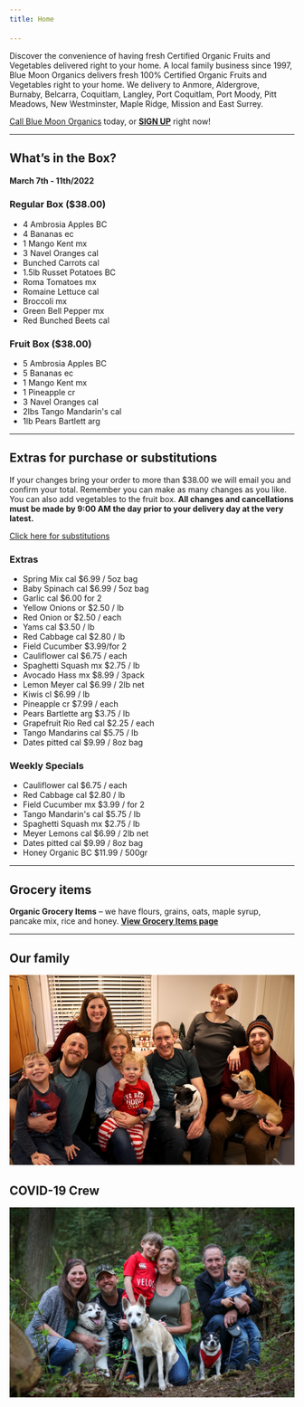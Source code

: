 ```yaml
---
title: Home

---
```

Discover the convenience of having fresh Certified Organic Fruits and Vegetables delivered right to your home. A local family business since 1997, Blue Moon Organics delivers fresh 100% Certified Organic Fruits and Vegetables right to your home. We delivery to Anmore, Aldergrove, Burnaby, Belcarra, Coquitlam, Langley, Port Coquitlam, Port Moody, Pitt Meadows, New Westminster, Maple Ridge, Mission and East Surrey.

[Call Blue Moon Organics](/contact) today, or [**SIGN UP**](/sign-up) right now!

***

## What’s in the Box?

#### **March 7th - 11th/2022**

### Regular Box ($38.00)

* 4 Ambrosia Apples  BC
* 4 Bananas  ec
* 1 Mango Kent  mx
* 3 Navel Oranges  cal
* Bunched Carrots  cal
* 1.5lb Russet Potatoes  BC
* Roma Tomatoes  mx
* Romaine Lettuce  cal
* Broccoli  mx
* Green Bell Pepper  mx
* Red Bunched Beets  cal

### Fruit Box ($38.00)

* 5 Ambrosia Apples  BC
* 5 Bananas  ec
* 1 Mango Kent  mx
* 1 Pineapple  cr
* 3 Navel Oranges  cal
* 2lbs Tango Mandarin's  cal
* 1lb Pears Bartlett arg

***

## Extras for purchase or substitutions

If your changes bring your order to more than $38.00 we will email you and confirm your total. Remember you can make as many changes as you like. You can also add vegetables to the fruit box. **All changes and cancellations must be made by 9:00 AM the day prior to your delivery day at the very latest.**

[Click here for substitutions](/substitutions "Click here for substitutions")

### Extras

* Spring Mix  cal   $6.99 / 5oz bag
* Baby Spinach cal   $6.99 / 5oz bag
* Garlic  cal   $6.00 for 2
* Yellow Onions  or   $2.50 / lb
* Red Onion  or  $2.50 / each
* Yams  cal   $3.50 / lb
* Red Cabbage  cal  $2.80 / lb
* Field Cucumber  $3.99/for 2
* Cauliflower  cal  $6.75 / each
* Spaghetti Squash  mx  $2.75 / lb
* Avocado Hass mx  $8.99 / 3pack
* Lemon Meyer  cal   $6.99 / 2lb net
* Kiwis  cl   $6.99 / lb
* Pineapple  cr  $7.99 / each
* Pears Bartlette  arg  $3.75 / lb
* Grapefruit Rio Red  cal  $2.25 / each
* Tango Mandarins  cal  $5.75 / lb
* Dates pitted  cal  $9.99 / 8oz bag

### Weekly Specials

* Cauliflower  cal   $6.75 / each
* Red Cabbage  cal   $2.80 / lb
* Field Cucumber  mx  $3.99 / for 2
* Tango Mandarin's  cal  $5.75 / lb
* Spaghetti Squash  mx   $2.75 / lb
* Meyer Lemons  cal  $6.99 / 2lb net
* Dates pitted  cal  $9.99 / 8oz bag
* Honey Organic  BC   $11.99 / 500gr

***

## Grocery items

**Organic Grocery Items** – we have flours, grains, oats, maple syrup, pancake mix, rice and honey. [**View Grocery Items page**](/groceries)

***

## Our family

![Our family.](./uploads/IMG_1376-copy.jpg "Our family")

## COVID-19 Crew

![COVID-19 crew.](./uploads/covid.jpg "COVID-19 crew")